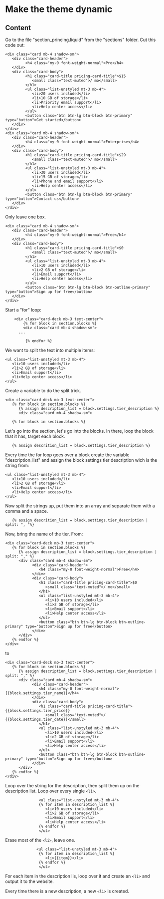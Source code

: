 # Make the theme dynamic

## Content


Go to the file "section_princing.liquid" from the "sections" folder. Cut this code out:
```
<div class="card mb-4 shadow-sm">
   <div class="card-header">
         <h4 class="my-0 font-weight-normal">Pro</h4>
   </div>
   <div class="card-body">
         <h1 class="card-title pricing-card-title">$15
            <small class="text-muted">/ mo</small>
         </h1>
         <ul class="list-unstyled mt-3 mb-4">
            <li>20 users included</li>
            <li>10 GB of storage</li>
            <li>Priority email support</li>
            <li>Help center access</li>
         </ul>
         <button class="btn btn-lg btn-block btn-primary" type="button">Get started</button>
   </div>
</div>
<div class="card mb-4 shadow-sm">
   <div class="card-header">
         <h4 class="my-0 font-weight-normal">Enterprise</h4>
   </div>
   <div class="card-body">
         <h1 class="card-title pricing-card-title">$29
            <small class="text-muted">/ mo</small>
         </h1>
         <ul class="list-unstyled mt-3 mb-4">
            <li>30 users included</li>
            <li>15 GB of storage</li>
            <li>Phone and email support</li>
            <li>Help center access</li>
         </ul>
         <button class="btn btn-lg btn-block btn-primary" type="button">Contact us</button>
   </div>
</div>
```  
Only leave one box.
```  
<div class="card mb-4 shadow-sm">
   <div class="card-header">
         <h4 class="my-0 font-weight-normal">Free</h4>
   </div>
   <div class="card-body">
         <h1 class="card-title pricing-card-title">$0
            <small class="text-muted">/ mo</small>
         </h1>
         <ul class="list-unstyled mt-3 mb-4">
            <li>10 users included</li>
            <li>2 GB of storage</li>
            <li>Email support</li>
            <li>Help center access</li>
         </ul>
         <button class="btn btn-lg btn-block btn-outline-primary" type="button">Sign up for free</button>
   </div>
</div>
```  
Start a "for" loop:
```
    <div class="card-deck mb-3 text-center">
        {% for block in section.blocks %}
        <div class="card mb-4 shadow-sm">
      ...

         {% endfor %}

```  

We want to split the text into multiple items:
```
<ul class="list-unstyled mt-3 mb-4">
   <li>10 users included</li>
   <li>2 GB of storage</li>
   <li>Email support</li>
   <li>Help center access</li>
</ul>
```  

Create a variable to do the split trick. 
```  
<div class="card-deck mb-3 text-center">
   {% for block in section.blocks %}
      {% assign description_list = block.settings.tier_description %}
      <div class="card mb-4 shadow-sm">
```  

```
   {% for block in section.blocks %}
```
Let's go into the section, let's go into the blocks. In there, loop the block that it has, target each block. 

```
   {% assign descrition_list = block.settings.tier_description %}
```
Every time the for loop goes over a block create the variable "description_list" and assign the block settings tier description wich is the string from:
```
<ul class="list-unstyled mt-3 mb-4">
   <li>10 users included</li>
   <li>2 GB of storage</li>
   <li>Email support</li>
   <li>Help center access</li>
</ul>
``` 

Now split the strings up, put them into an array and separate them with a comma and a space.
```
   {% assign descrition_list = block.settings.tier_description | split: ", "%}
```  

Now, bring the name of the tier.
From:
```
<div class="card-deck mb-3 text-center">
   {% for block in section.blocks %}
      {% assign description_list = block.settings.tier_description | split: "," %}
      <div class="card mb-4 shadow-sm">
            <div class="card-header">
               <h4 class="my-0 font-weight-normal">Free</h4>
            </div>
            <div class="card-body">
               <h1 class="card-title pricing-card-title">$0
                  <small class="text-muted">/ mo</small>
               </h1>
               <ul class="list-unstyled mt-3 mb-4">
                  <li>10 users included</li>
                  <li>2 GB of storage</li>
                  <li>Email support</li>
                  <li>Help center access</li>
               </ul>
               <button class="btn btn-lg btn-block btn-outline-primary" type="button">Sign up for free</button>
            </div>
      </div>
   {% endfor %}
</div>
```
to
```
<div class="card-deck mb-3 text-center">
   {% for block in section.blocks %}
      {% assign description_list = block.settings.tier_description | split: "," %}
      <div class="card mb-4 shadow-sm">
            <div class="card-header">
               <h4 class="my-0 font-weight-normal">{{block.settings.tier_name}}</h4>
            </div>
            <div class="card-body">
               <h1 class="card-title pricing-card-title">{{block.settings.tier_price}}
                  <small class="text-muted">/ {{block.settings.tier_date}}</small>
               </h1>
               <ul class="list-unstyled mt-3 mb-4">
                  <li>10 users included</li>
                  <li>2 GB of storage</li>
                  <li>Email support</li>
                  <li>Help center access</li>
               </ul>
               <button class="btn btn-lg btn-block btn-outline-primary" type="button">Sign up for free</button>
            </div>
      </div>
   {% endfor %}
</div>
```

Loop over the string for the description, then split them up on the description list. Loop over every single ```<li>```.  
```
               <ul class="list-unstyled mt-3 mb-4">
               {% for item in description_list %}
                  <li>10 users included</li>
                  <li>2 GB of storage</li>
                  <li>Email support</li>
                  <li>Help center access</li>
               {% endfor %}
               </ul>
```  
Erase most of the ```<li>```, leave one.
```
              <ul class="list-unstyled mt-3 mb-4">
               {% for item in description_list %}
                  <li>{{item}}</li>
               {% endfor %}
               </ul>
```
For each item in the description lis, loop over it and create an ```<li>``` and output it to the website.  

Every time there is a new description, a new ```<li>``` is created.  






